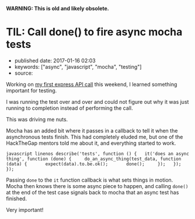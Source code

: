 **WARNING: This is old and likely obsolete.**

TIL: Call done() to fire async mocha tests
==========================================

-   published date: 2017-01-16 02:03
-   keywords: \[\"async\", \"javascript\", \"mocha\", \"testing\"\]
-   source:

Working on [my first express API call](%7B%%20post_url%202017-01-16-my-first-proxy-slash-adapter-for-an-express-dot-js-app%20%%7D) this weekend, I learned something important for testing.

I was running the test over and over and could not figure out why it was just running to completion instead of performing the call.

This was driving me nuts.

Mocha has an added bit where it passes in a callback to tell it when the asynchronous tests finish. This had completely eluded me, but one of the HackTheGap mentors told me about it, and everything started to work.

`javascript linenos describe('tests', function () {   it('does an async thing', function (done) {     do_an_async_thing(test_data, function (data) {       expect(data).to.be.ok();       done();     });   }); });`

Passing `done` to the `it` function callback is what sets things in motion. Mocha then knows there is some async piece to happen, and calling `done()` at the end of the test case signals back to mocha that an async test has finished.

Very important!
